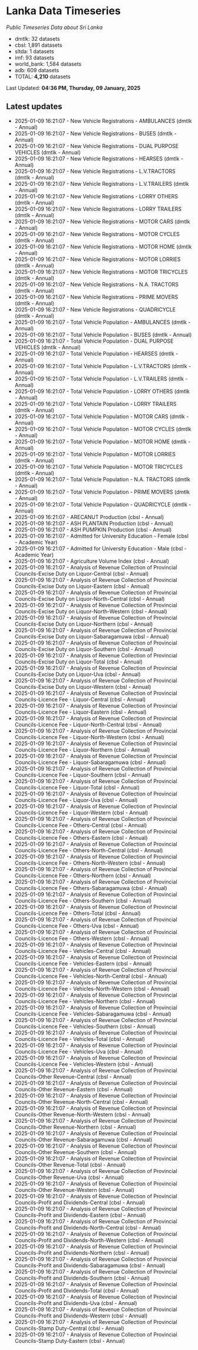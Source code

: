 # Lanka Data Timeseries
*Public Timeseries Data about Sri Lanka*

* dmtlk: 32 datasets
* cbsl: 1,891 datasets
* sltda: 1 datasets
* imf: 93 datasets
* world_bank: 1,584 datasets
* adb: 609 datasets
* TOTAL: **4,210** datasets

Last Updated: **04:36 PM, Thursday, 09 January, 2025**

## Latest updates

* 2025-01-09 16:21:07 - New Vehicle Registrations - AMBULANCES (dmtlk - Annual)
* 2025-01-09 16:21:07 - New Vehicle Registrations - BUSES (dmtlk - Annual)
* 2025-01-09 16:21:07 - New Vehicle Registrations - DUAL PURPOSE VEHICLES (dmtlk - Annual)
* 2025-01-09 16:21:07 - New Vehicle Registrations - HEARSES (dmtlk - Annual)
* 2025-01-09 16:21:07 - New Vehicle Registrations - L.V.TRACTORS (dmtlk - Annual)
* 2025-01-09 16:21:07 - New Vehicle Registrations - L.V.TRAILERS (dmtlk - Annual)
* 2025-01-09 16:21:07 - New Vehicle Registrations - LORRY OTHERS (dmtlk - Annual)
* 2025-01-09 16:21:07 - New Vehicle Registrations - LORRY TRAILERS (dmtlk - Annual)
* 2025-01-09 16:21:07 - New Vehicle Registrations - MOTOR CARS (dmtlk - Annual)
* 2025-01-09 16:21:07 - New Vehicle Registrations - MOTOR CYCLES (dmtlk - Annual)
* 2025-01-09 16:21:07 - New Vehicle Registrations - MOTOR HOME (dmtlk - Annual)
* 2025-01-09 16:21:07 - New Vehicle Registrations - MOTOR LORRIES (dmtlk - Annual)
* 2025-01-09 16:21:07 - New Vehicle Registrations - MOTOR TRICYCLES (dmtlk - Annual)
* 2025-01-09 16:21:07 - New Vehicle Registrations - N.A. TRACTORS (dmtlk - Annual)
* 2025-01-09 16:21:07 - New Vehicle Registrations - PRIME MOVERS (dmtlk - Annual)
* 2025-01-09 16:21:07 - New Vehicle Registrations - QUADRICYCLE (dmtlk - Annual)
* 2025-01-09 16:21:07 - Total Vehicle Population - AMBULANCES (dmtlk - Annual)
* 2025-01-09 16:21:07 - Total Vehicle Population - BUSES (dmtlk - Annual)
* 2025-01-09 16:21:07 - Total Vehicle Population - DUAL PURPOSE VEHICLES (dmtlk - Annual)
* 2025-01-09 16:21:07 - Total Vehicle Population - HEARSES (dmtlk - Annual)
* 2025-01-09 16:21:07 - Total Vehicle Population - L.V.TRACTORS (dmtlk - Annual)
* 2025-01-09 16:21:07 - Total Vehicle Population - L.V.TRAILERS (dmtlk - Annual)
* 2025-01-09 16:21:07 - Total Vehicle Population - LORRY OTHERS (dmtlk - Annual)
* 2025-01-09 16:21:07 - Total Vehicle Population - LORRY TRAILERS (dmtlk - Annual)
* 2025-01-09 16:21:07 - Total Vehicle Population - MOTOR CARS (dmtlk - Annual)
* 2025-01-09 16:21:07 - Total Vehicle Population - MOTOR CYCLES (dmtlk - Annual)
* 2025-01-09 16:21:07 - Total Vehicle Population - MOTOR HOME (dmtlk - Annual)
* 2025-01-09 16:21:07 - Total Vehicle Population - MOTOR LORRIES (dmtlk - Annual)
* 2025-01-09 16:21:07 - Total Vehicle Population - MOTOR TRICYCLES (dmtlk - Annual)
* 2025-01-09 16:21:07 - Total Vehicle Population - N.A. TRACTORS (dmtlk - Annual)
* 2025-01-09 16:21:07 - Total Vehicle Population - PRIME MOVERS (dmtlk - Annual)
* 2025-01-09 16:21:07 - Total Vehicle Population - QUADRICYCLE (dmtlk - Annual)
* 2025-01-09 16:21:07 - ARECANUT Production (cbsl - Annual)
* 2025-01-09 16:21:07 - ASH PLANTAIN Production (cbsl - Annual)
* 2025-01-09 16:21:07 - ASH PUMPKIN Production (cbsl - Annual)
* 2025-01-09 16:21:07 - Admitted for University Education - Female (cbsl - Academic Year)
* 2025-01-09 16:21:07 - Admitted for University Education - Male (cbsl - Academic Year)
* 2025-01-09 16:21:07 - Agriculture Volume Index (cbsl - Annual)
* 2025-01-09 16:21:07 - Analysis of Revenue Collection of Provincial Councils-Excise Duty on Liquor-Central (cbsl - Annual)
* 2025-01-09 16:21:07 - Analysis of Revenue Collection of Provincial Councils-Excise Duty on Liquor-Eastern (cbsl - Annual)
* 2025-01-09 16:21:07 - Analysis of Revenue Collection of Provincial Councils-Excise Duty on Liquor-North-Central (cbsl - Annual)
* 2025-01-09 16:21:07 - Analysis of Revenue Collection of Provincial Councils-Excise Duty on Liquor-North-Western (cbsl - Annual)
* 2025-01-09 16:21:07 - Analysis of Revenue Collection of Provincial Councils-Excise Duty on Liquor-Northern (cbsl - Annual)
* 2025-01-09 16:21:07 - Analysis of Revenue Collection of Provincial Councils-Excise Duty on Liquor-Sabaragamuwa (cbsl - Annual)
* 2025-01-09 16:21:07 - Analysis of Revenue Collection of Provincial Councils-Excise Duty on Liquor-Southern (cbsl - Annual)
* 2025-01-09 16:21:07 - Analysis of Revenue Collection of Provincial Councils-Excise Duty on Liquor-Total (cbsl - Annual)
* 2025-01-09 16:21:07 - Analysis of Revenue Collection of Provincial Councils-Excise Duty on Liquor-Uva (cbsl - Annual)
* 2025-01-09 16:21:07 - Analysis of Revenue Collection of Provincial Councils-Excise Duty on Liquor-Western (cbsl - Annual)
* 2025-01-09 16:21:07 - Analysis of Revenue Collection of Provincial Councils-Licence Fee - Liquor-Central (cbsl - Annual)
* 2025-01-09 16:21:07 - Analysis of Revenue Collection of Provincial Councils-Licence Fee - Liquor-Eastern (cbsl - Annual)
* 2025-01-09 16:21:07 - Analysis of Revenue Collection of Provincial Councils-Licence Fee - Liquor-North-Central (cbsl - Annual)
* 2025-01-09 16:21:07 - Analysis of Revenue Collection of Provincial Councils-Licence Fee - Liquor-North-Western (cbsl - Annual)
* 2025-01-09 16:21:07 - Analysis of Revenue Collection of Provincial Councils-Licence Fee - Liquor-Northern (cbsl - Annual)
* 2025-01-09 16:21:07 - Analysis of Revenue Collection of Provincial Councils-Licence Fee - Liquor-Sabaragamuwa (cbsl - Annual)
* 2025-01-09 16:21:07 - Analysis of Revenue Collection of Provincial Councils-Licence Fee - Liquor-Southern (cbsl - Annual)
* 2025-01-09 16:21:07 - Analysis of Revenue Collection of Provincial Councils-Licence Fee - Liquor-Total (cbsl - Annual)
* 2025-01-09 16:21:07 - Analysis of Revenue Collection of Provincial Councils-Licence Fee - Liquor-Uva (cbsl - Annual)
* 2025-01-09 16:21:07 - Analysis of Revenue Collection of Provincial Councils-Licence Fee - Liquor-Western (cbsl - Annual)
* 2025-01-09 16:21:07 - Analysis of Revenue Collection of Provincial Councils-Licence Fee - Others-Central (cbsl - Annual)
* 2025-01-09 16:21:07 - Analysis of Revenue Collection of Provincial Councils-Licence Fee - Others-Eastern (cbsl - Annual)
* 2025-01-09 16:21:07 - Analysis of Revenue Collection of Provincial Councils-Licence Fee - Others-North-Central (cbsl - Annual)
* 2025-01-09 16:21:07 - Analysis of Revenue Collection of Provincial Councils-Licence Fee - Others-North-Western (cbsl - Annual)
* 2025-01-09 16:21:07 - Analysis of Revenue Collection of Provincial Councils-Licence Fee - Others-Northern (cbsl - Annual)
* 2025-01-09 16:21:07 - Analysis of Revenue Collection of Provincial Councils-Licence Fee - Others-Sabaragamuwa (cbsl - Annual)
* 2025-01-09 16:21:07 - Analysis of Revenue Collection of Provincial Councils-Licence Fee - Others-Southern (cbsl - Annual)
* 2025-01-09 16:21:07 - Analysis of Revenue Collection of Provincial Councils-Licence Fee - Others-Total (cbsl - Annual)
* 2025-01-09 16:21:07 - Analysis of Revenue Collection of Provincial Councils-Licence Fee - Others-Uva (cbsl - Annual)
* 2025-01-09 16:21:07 - Analysis of Revenue Collection of Provincial Councils-Licence Fee - Others-Western (cbsl - Annual)
* 2025-01-09 16:21:07 - Analysis of Revenue Collection of Provincial Councils-Licence Fee - Vehicles-Central (cbsl - Annual)
* 2025-01-09 16:21:07 - Analysis of Revenue Collection of Provincial Councils-Licence Fee - Vehicles-Eastern (cbsl - Annual)
* 2025-01-09 16:21:07 - Analysis of Revenue Collection of Provincial Councils-Licence Fee - Vehicles-North-Central (cbsl - Annual)
* 2025-01-09 16:21:07 - Analysis of Revenue Collection of Provincial Councils-Licence Fee - Vehicles-North-Western (cbsl - Annual)
* 2025-01-09 16:21:07 - Analysis of Revenue Collection of Provincial Councils-Licence Fee - Vehicles-Northern (cbsl - Annual)
* 2025-01-09 16:21:07 - Analysis of Revenue Collection of Provincial Councils-Licence Fee - Vehicles-Sabaragamuwa (cbsl - Annual)
* 2025-01-09 16:21:07 - Analysis of Revenue Collection of Provincial Councils-Licence Fee - Vehicles-Southern (cbsl - Annual)
* 2025-01-09 16:21:07 - Analysis of Revenue Collection of Provincial Councils-Licence Fee - Vehicles-Total (cbsl - Annual)
* 2025-01-09 16:21:07 - Analysis of Revenue Collection of Provincial Councils-Licence Fee - Vehicles-Uva (cbsl - Annual)
* 2025-01-09 16:21:07 - Analysis of Revenue Collection of Provincial Councils-Licence Fee - Vehicles-Western (cbsl - Annual)
* 2025-01-09 16:21:07 - Analysis of Revenue Collection of Provincial Councils-Other Revenue-Central (cbsl - Annual)
* 2025-01-09 16:21:07 - Analysis of Revenue Collection of Provincial Councils-Other Revenue-Eastern (cbsl - Annual)
* 2025-01-09 16:21:07 - Analysis of Revenue Collection of Provincial Councils-Other Revenue-North-Central (cbsl - Annual)
* 2025-01-09 16:21:07 - Analysis of Revenue Collection of Provincial Councils-Other Revenue-North-Western (cbsl - Annual)
* 2025-01-09 16:21:07 - Analysis of Revenue Collection of Provincial Councils-Other Revenue-Northern (cbsl - Annual)
* 2025-01-09 16:21:07 - Analysis of Revenue Collection of Provincial Councils-Other Revenue-Sabaragamuwa (cbsl - Annual)
* 2025-01-09 16:21:07 - Analysis of Revenue Collection of Provincial Councils-Other Revenue-Southern (cbsl - Annual)
* 2025-01-09 16:21:07 - Analysis of Revenue Collection of Provincial Councils-Other Revenue-Total (cbsl - Annual)
* 2025-01-09 16:21:07 - Analysis of Revenue Collection of Provincial Councils-Other Revenue-Uva (cbsl - Annual)
* 2025-01-09 16:21:07 - Analysis of Revenue Collection of Provincial Councils-Other Revenue-Western (cbsl - Annual)
* 2025-01-09 16:21:07 - Analysis of Revenue Collection of Provincial Councils-Profit and Dividends-Central (cbsl - Annual)
* 2025-01-09 16:21:07 - Analysis of Revenue Collection of Provincial Councils-Profit and Dividends-Eastern (cbsl - Annual)
* 2025-01-09 16:21:07 - Analysis of Revenue Collection of Provincial Councils-Profit and Dividends-North-Central (cbsl - Annual)
* 2025-01-09 16:21:07 - Analysis of Revenue Collection of Provincial Councils-Profit and Dividends-North-Western (cbsl - Annual)
* 2025-01-09 16:21:07 - Analysis of Revenue Collection of Provincial Councils-Profit and Dividends-Northern (cbsl - Annual)
* 2025-01-09 16:21:07 - Analysis of Revenue Collection of Provincial Councils-Profit and Dividends-Sabaragamuwa (cbsl - Annual)
* 2025-01-09 16:21:07 - Analysis of Revenue Collection of Provincial Councils-Profit and Dividends-Southern (cbsl - Annual)
* 2025-01-09 16:21:07 - Analysis of Revenue Collection of Provincial Councils-Profit and Dividends-Total (cbsl - Annual)
* 2025-01-09 16:21:07 - Analysis of Revenue Collection of Provincial Councils-Profit and Dividends-Uva (cbsl - Annual)
* 2025-01-09 16:21:07 - Analysis of Revenue Collection of Provincial Councils-Profit and Dividends-Western (cbsl - Annual)
* 2025-01-09 16:21:07 - Analysis of Revenue Collection of Provincial Councils-Stamp Duty-Central (cbsl - Annual)
* 2025-01-09 16:21:07 - Analysis of Revenue Collection of Provincial Councils-Stamp Duty-Eastern (cbsl - Annual)